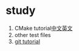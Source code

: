 # study

1. CMake tutorial[中文](https://www.zybuluo.com/khan-lau/note/254724)[英文](https://cmake.org/cmake/help/latest/guide/tutorial/index.html)
2. other test files
3. [git tutorial](https://git-reference.readthedocs.io/zh_CN/latest/Getting-Started/Git-Basics/)
